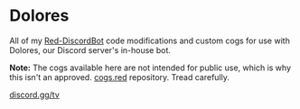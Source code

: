 # Dolores
All of my [Red-DiscordBot](https://github.com/Twentysix26/Red-DiscordBot) code modifications and custom cogs for use with Dolores, our Discord server's in-house bot.


**Note:** The cogs available here are not intended for public use, which is why this isn't an approved. [cogs.red](http://cogs.red) repository. Tread carefully.


[discord.gg/tv](https://discord.gg/tv)
